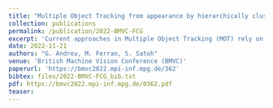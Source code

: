 ```yaml
---
title: "Multiple Object Tracking from appearance by hierarchically clustering tracklets (Spotlight)"
collection: publications
permalink: /publication/2022-BMVC-FCG
excerpt: 'Current approaches in Multiple Object Tracking (MOT) rely on the spatio-temporal coherence between detections combined with object appearance to match objects from consecutive frames. In this work, we explore MOT using object appearances as the main source of association between objects in a video, using spatial and temporal priors as weighting factors. We form initial tracklets by leveraging on the idea that instances of an object that are close in time should be similar in appearance, and build the final object tracks by fusing the tracklets in a hierarchical fashion. We conduct extensive experiments that show the effectiveness of our method over three different MOT benchmarks, MOT17, MOT20, and DanceTrack, being competitive in MOT17 and MOT20 and establishing state-of-the-art results in DanceTrack.'
date: 2022-11-21
authors: "G. Andreu, M. Ferran, S. Satoh"
venue: 'British Machine Vision Conference (BMVC)'
paperurl: 'https://bmvc2022.mpi-inf.mpg.de/362'
bibtex: files/2022-BMVC-FCG_bib.txt
pdf: https://bmvc2022.mpi-inf.mpg.de/0362.pdf
teaser:
---
```

